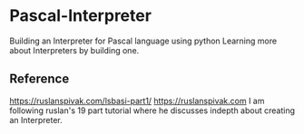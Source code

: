 # Pascal-Interpreter
Building an Interpreter for Pascal language using python
Learning more about Interpreters by building one. 
## Reference
https://ruslanspivak.com/lsbasi-part1/
https://ruslanspivak.com
I am following ruslan's 19 part tutorial where he discusses indepth about creating an Interpreter.
